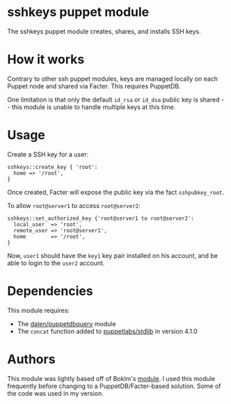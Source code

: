 sshkeys puppet module
=====================

The sshkeys puppet module creates, shares, and installs SSH keys.


How it works
============

Contrary to other ssh puppet modules, keys are managed locally on each
Puppet node and shared via Facter. This requires PuppetDB.

One limitation is that only the default `id_rsa` or `id_dsa` public key
is shared -- this module is unable to handle multiple keys at this time.

Usage
=====

Create a SSH key for a user:

```puppet
sshkeys::create_key { 'root':
  home => '/root',
}
```

Once created, Facter will expose the public key via the fact `sshpubkey_root`.

To allow `root@server1` to access `root@server2`:

```puppet
sshkeys::set_authorized_key {'root@server1 to root@server2':
  local_user  => 'root',
  remote_user => 'root@server1',
  home        => '/root',
}
```

Now, `user1` should have the `key1` key pair installed on his account,
and be able to login to the `user2` account.

Dependencies
============

This module requires:

  * The [dalen/puppetdbquery](https://github.com/dalen/puppet-puppetdbquery) module
  * The `concat` function added to [puppetlabs/stdlib](https://github.com/puppetlabs/puppetlabs-stdlib) in version 4.1.0


Authors
=======

This module was lightly based off of Boklm's
[module](https://github.com/boklm/puppet-sshkeys). I used this module
frequently before changing to a PuppetDB/Facter-based solution. Some
of the code was used in my version.
